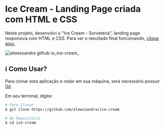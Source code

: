 # Ice Cream - Landing Page criada com HTML e CSS

Neste projeto, desenvolvi o "Ice Cream - Sorveteria", landing page responsiva com HTML e CSS. Para ver o resultado final funcionando, [clique aqui.](https://alewssandra.github.io/ice-cream/)

![alewssandra github io_ice-cream_](https://user-images.githubusercontent.com/56393487/234961677-db00bc59-2a8d-40a4-8df0-d987d6a26aec.png)


## :information_source: Como Usar?

Para clonar esta aplicação e rodar em sua máquina, será necessário possuir [Git](https://git-scm.com).

Em seu terminal, digite:
<br />

```bash
# Para Clonar
$ git clone https://github.com/alewssandra/ice-cream

# No Repositório
$ cd ice-cream
```
